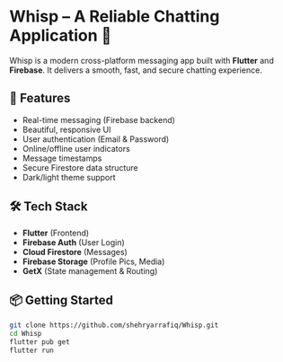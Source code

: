 # Whisp – A Reliable Chatting Application 💬

Whisp is a modern cross-platform messaging app built with **Flutter** and **Firebase**. It delivers a smooth, fast, and secure chatting experience.

## 🚀 Features

- Real-time messaging (Firebase backend)
- Beautiful, responsive UI
- User authentication (Email & Password)
- Online/offline user indicators
- Message timestamps
- Secure Firestore data structure
- Dark/light theme support

## 🛠️ Tech Stack

- **Flutter** (Frontend)
- **Firebase Auth** (User Login)
- **Cloud Firestore** (Messages)
- **Firebase Storage** (Profile Pics, Media)
- **GetX** (State management & Routing)

## 📦 Getting Started

```bash
git clone https://github.com/shehryarrafiq/Whisp.git
cd Whisp
flutter pub get
flutter run
